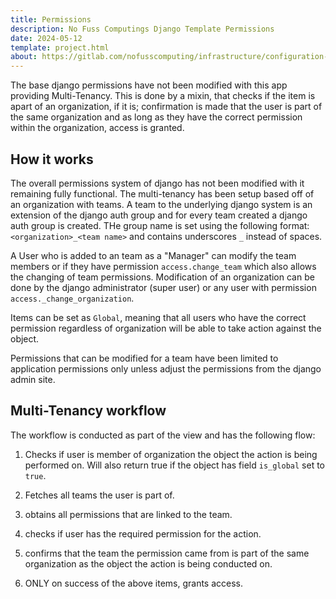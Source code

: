 ```yaml
---
title: Permissions
description: No Fuss Computings Django Template Permissions
date: 2024-05-12
template: project.html
about: https://gitlab.com/nofusscomputing/infrastructure/configuration-management/django_app
---
```


The base django permissions have not been modified with this app providing Multi-Tenancy. This is done by a mixin, that checks if the item is apart of an organization, if it is; confirmation is made that the user is part of the same organization and as long as they have the correct permission within the organization, access is granted.


## How it works

The overall permissions system of django has not been modified with it remaining fully functional. The multi-tenancy has been setup based off of an organization with teams. A team to the underlying django system is an extension of the django auth group and for every team created a django auth group is created. THe group name is set using the following format: `<organization>_<team name>` and contains underscores `_` instead of spaces.

A User who is added to an team as a "Manager" can modify the team members or if they have permission `access.change_team` which also allows the changing of team permissions. Modification of an organization can be done by the django administrator (super user) or any user with permission `access._change_organization`.

Items can be set as `Global`, meaning that all users who have the correct permission regardless of organization will be able to take action against the object. 

Permissions that can be modified for a team have been limited to application permissions only unless adjust the permissions from the django admin site.

## Multi-Tenancy workflow

The workflow is conducted as part of the view and has the following flow:

1. Checks if user is member of organization the object the action is being performed on. Will also return true if the object has field `is_global` set to `true`.

1. Fetches all teams the user is part of.

1. obtains all permissions that are linked to the team.

1. checks if user has the required permission for the action.

1. confirms that the team the permission came from is part of the same organization as the object the action is being conducted on.

1. ONLY on success of the above items, grants access.
